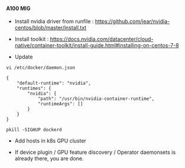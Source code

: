 #### A100 MIG

- Install nvidia driver from runfile : https://github.com/jear/nvidia-centos/blob/master/install.txt
 
- Install toolkit : https://docs.nvidia.com/datacenter/cloud-native/container-toolkit/install-guide.html#installing-on-centos-7-8

- Update 
```
vi /etc/docker/daemon.json

{
    "default-runtime": "nvidia",
    "runtimes": {
        "nvidia": {
            "path": "/usr/bin/nvidia-container-runtime",
            "runtimeArgs": []
        }
    }
}

pkill -SIGHUP dockerd
```

- Add hosts in k8s GPU  cluster 

- If device plugin / GPU feature discovery / Operator daemonsets is already there, you are done.
